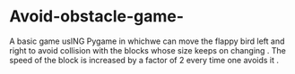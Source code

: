 # Avoid-obstacle-game-
A basic game usING Pygame in whichwe can move the flappy bird  left and right  to avoid collision with the blocks whose size keeps on changing . The speed of the block is increased  by a factor of 2 every time one avoids it .
